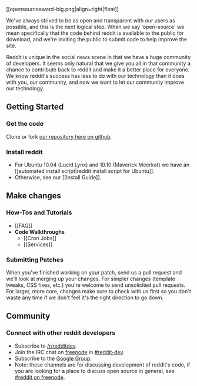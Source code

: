 [[opensourceaward-big.png|align=right|float]]

We've always strived to be as open and transparent with our users as possible, and this is the next logical step. When we say 'open-source' we mean specifically that the code behind reddit is available to the public for download, and we're inviting the public to submit code to help improve the site.

Reddit is unique in the social news scene in that we have a huge community of developers. It seems only natural that we give you all in that community a chance to contribute back to reddit and make it a better place for everyone. We know reddit's success has less to do with our technology than it does with you, our community, and now we want to let our community improve our technology. 

## Getting Started

### Get the code
Clone or fork [our repository here on github](http://github.com/reddit/reddit).

### Install reddit
* For Ubuntu 10.04 (Lucid Lynx) and 10.10 (Maverick Meerkat) we have an [[automated install script|reddit install script for Ubuntu]].
* Otherwise, see our [[Install Guide]].

## Make changes
### How-Tos and Tutorials
* [[FAQ]]
* **Code Walkthroughs**
    * [[Cron Jobs]]
    * [[Services]]

### Submitting Patches
When you've finished working on your patch, send us a pull request and we'll look at merging up your changes. For simpler changes (template tweaks, CSS fixes, etc.) you're welcome to send unsolicited pull requests. For larger, more core, changes make sure to check with us first so you don't waste any time if we don't feel it's the right direction to go down.

## Community
### Connect with other reddit developers
* Subscribe to [/r/redditdev](http://www.reddit.com/r/redditdev).
* Join the IRC chat on [freenode](http://www.freenode.net/) in [#reddit-dev](irc://irc.freenode.net/reddit-dev).
* Subscribe to the [Google Group](http://groups.google.com/group/reddit-dev).
* Note: these channels are for discussing development of reddit's code, if you are looking for a place to discuss open source in general, see [#reddit on freenode](irc://irc.freenode.net/reddit). 
